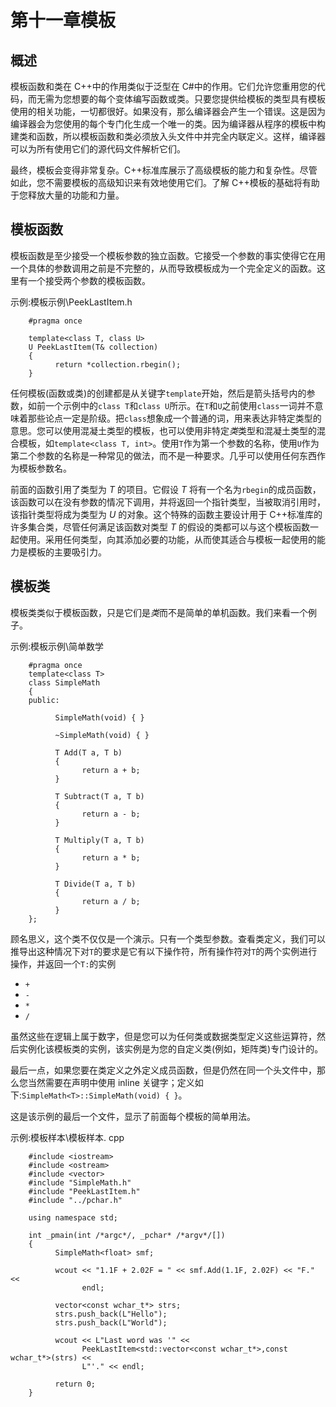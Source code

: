 # 第十一章模板

## 概述

模板函数和类在 C++中的作用类似于泛型在 C#中的作用。它们允许您重用您的代码，而无需为您想要的每个变体编写函数或类。只要您提供给模板的类型具有模板使用的相关功能，一切都很好。如果没有，那么编译器会产生一个错误。这是因为编译器会为您使用的每个专门化生成一个唯一的类。因为编译器从程序的模板中构建类和函数，所以模板函数和类必须放入头文件中并完全内联定义。这样，编译器可以为所有使用它们的源代码文件解析它们。

最终，模板会变得非常复杂。C++标准库展示了高级模板的能力和复杂性。尽管如此，您不需要模板的高级知识来有效地使用它们。了解 C++模板的基础将有助于您释放大量的功能和力量。

## 模板函数

模板函数是至少接受一个模板参数的独立函数。它接受一个参数的事实使得它在用一个具体的参数调用之前是不完整的，从而导致模板成为一个完全定义的函数。这里有一个接受两个参数的模板函数。

示例:模板示例\PeekLastItem.h

```
    #pragma once

    template<class T, class U>
    U PeekLastItem(T& collection)
    {
          return *collection.rbegin();
    }

```

任何模板(函数或类)的创建都是从关键字`template`开始，然后是箭头括号内的参数，如前一个示例中的`class T`和`class U`所示。在`T`和`U`之前使用`class`一词并不意味着那些论点一定是阶级。把`class`想象成一个普通的词，用来表达非特定类型的意思。您可以使用混凝土类型的模板，也可以使用非特定*类*类型和混凝土类型的混合模板，如`template<class T, int>`。使用`T`作为第一个参数的名称，使用`U`作为第二个参数的名称是一种常见的做法，而不是一种要求。几乎可以使用任何东西作为模板参数名。

前面的函数引用了类型为 *T* 的项目。它假设 *T* 将有一个名为`rbegin`的成员函数，该函数可以在没有参数的情况下调用，并将返回一个指针类型，当被取消引用时，该指针类型将成为类型为 *U* 的对象。这个特殊的函数主要设计用于 C++标准库的许多集合类，尽管任何满足该函数对类型 *T* 的假设的类都可以与这个模板函数一起使用。采用任何类型，向其添加必要的功能，从而使其适合与模板一起使用的能力是模板的主要吸引力。

## 模板类

模板类类似于模板函数，只是它们是*类*而不是简单的单机函数。我们来看一个例子。

示例:模板示例\简单数学

```
    #pragma once
    template<class T>
    class SimpleMath
    {
    public:

          SimpleMath(void) { }

          ~SimpleMath(void) { }

          T Add(T a, T b)
          {
                return a + b;
          }

          T Subtract(T a, T b)
          {
                return a - b;
          }

          T Multiply(T a, T b)
          {
                return a * b;
          }

          T Divide(T a, T b)
          {
                return a / b;
          }
    };

```

顾名思义，这个类不仅仅是一个演示。只有一个类型参数。查看类定义，我们可以推导出这种情况下对`T`的要求是它有以下操作符，所有操作符对`T`的两个实例进行操作，并返回一个`T:`的实例

*   `+`
*   `-`
*   `*`
*   `/`

虽然这些在逻辑上属于数字，但是您可以为任何类或数据类型定义这些运算符，然后实例化该模板类的实例，该实例是为您的自定义类(例如，矩阵类)专门设计的。

最后一点，如果您要在类定义之外定义成员函数，但是仍然在同一个头文件中，那么您当然需要在声明中使用 inline 关键字；定义如下:`SimpleMath<T>::SimpleMath(void) { }`。

这是该示例的最后一个文件，显示了前面每个模板的简单用法。

示例:模板样本\模板样本. cpp

```
    #include <iostream>
    #include <ostream>
    #include <vector>
    #include "SimpleMath.h"
    #include "PeekLastItem.h"
    #include "../pchar.h"

    using namespace std;

    int _pmain(int /*argc*/, _pchar* /*argv*/[])
    {
          SimpleMath<float> smf;

          wcout << "1.1F + 2.02F = " << smf.Add(1.1F, 2.02F) << "F." <<
                endl;

          vector<const wchar_t*> strs;
          strs.push_back(L"Hello");
          strs.push_back(L"World");

          wcout << L"Last word was '" <<
                PeekLastItem<std::vector<const wchar_t*>,const wchar_t*>(strs) <<
                L"'." << endl;

          return 0;
    }

```